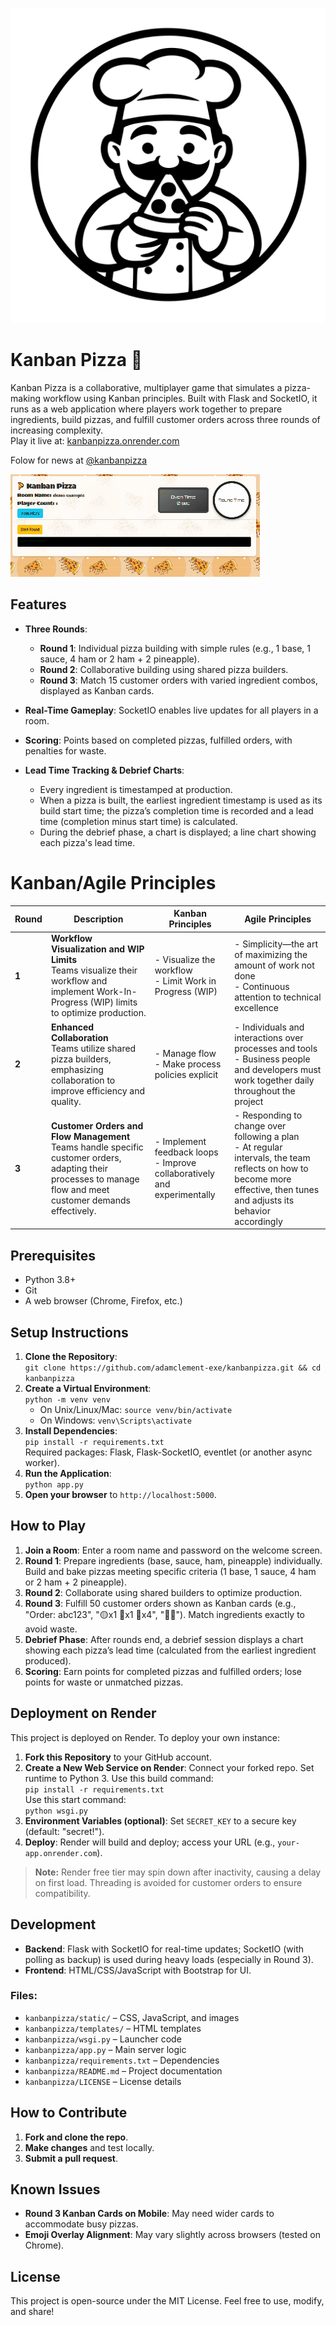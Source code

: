 ![logo](https://raw.githubusercontent.com/adamclement-exe/kanbanpizza/326d4322bd2236181951d0e9289dceb2cac1b640/static/logo.svg)
# Kanban Pizza 🍕
Kanban Pizza is a collaborative, multiplayer game that simulates a pizza-making workflow using Kanban principles. Built with Flask and SocketIO, it runs as a web application where players work together to prepare ingredients, build pizzas, and fulfill customer orders across three rounds of increasing complexity.  
Play it live at: [kanbanpizza.onrender.com](https://kanbanpizza.onrender.com)

Folow for news at [@kanbanpizza](https://mastodon.social/@kanbanpizza)

![game gif](https://github.com/adamclement-exe/kanbanpizza/blob/main/static/1.gif?raw=true)
## Features
- **Three Rounds**:  
  - **Round 1**: Individual pizza building with simple rules (e.g., 1 base, 1 sauce, 4 ham or 2 ham + 2 pineapple).  
  - **Round 2**: Collaborative building using shared pizza builders.  
  - **Round 3**: Match 15 customer orders with varied ingredient combos, displayed as Kanban cards.
    
- **Real-Time Gameplay**: SocketIO enables live updates for all players in a room.
    
- **Scoring**: Points based on completed pizzas, fulfilled orders, with penalties for waste.
  
- **Lead Time Tracking & Debrief Charts**:  
  - Every ingredient is timestamped at production.
  - When a pizza is built, the earliest ingredient timestamp is used as its build start time; the pizza’s completion time is recorded and a lead time (completion minus start time) is calculated.
  - During the debrief phase, a chart is displayed; a line chart showing each pizza's lead time.

# Kanban/Agile Principles

| Round | Description | Kanban Principles | Agile Principles |
|-------|-------------|-------------------|------------------|
| **1** | **Workflow Visualization and WIP Limits**<br>Teams visualize their workflow and implement Work-In-Progress (WIP) limits to optimize production. | - Visualize the workflow<br>- Limit Work in Progress (WIP) | - Simplicity—the art of maximizing the amount of work not done<br>- Continuous attention to technical excellence |
| **2** | **Enhanced Collaboration**<br>Teams utilize shared pizza builders, emphasizing collaboration to improve efficiency and quality. | - Manage flow<br>- Make process policies explicit | - Individuals and interactions over processes and tools<br>- Business people and developers must work together daily throughout the project |
| **3** | **Customer Orders and Flow Management**<br>Teams handle specific customer orders, adapting their processes to manage flow and meet customer demands effectively. | - Implement feedback loops<br>- Improve collaboratively and experimentally | - Responding to change over following a plan<br>- At regular intervals, the team reflects on how to become more effective, then tunes and adjusts its behavior accordingly |

## Prerequisites
- Python 3.8+  
- Git  
- A web browser (Chrome, Firefox, etc.)

## Setup Instructions
1. **Clone the Repository**:  
   `git clone https://github.com/adamclement-exe/kanbanpizza.git && cd kanbanpizza`
2. **Create a Virtual Environment**:  
   `python -m venv venv`  
   - On Unix/Linux/Mac: `source venv/bin/activate`  
   - On Windows: `venv\Scripts\activate`
3. **Install Dependencies**:  
   `pip install -r requirements.txt`  
   Required packages: Flask, Flask-SocketIO, eventlet (or another async worker).
4. **Run the Application**:  
   `python app.py`
5. **Open your browser** to `http://localhost:5000`.

## How to Play
1. **Join a Room**: Enter a room name and password on the welcome screen.
2. **Round 1**: Prepare ingredients (base, sauce, ham, pineapple) individually. Build and bake pizzas meeting specific criteria (1 base, 1 sauce, 4 ham or 2 ham + 2 pineapple).
3. **Round 2**: Collaborate using shared builders to optimize production.
4. **Round 3**: Fulfill 50 customer orders shown as Kanban cards (e.g., "Order: abc123", "🟡x1 🔴x1 🥓x4", "🍕🥓"). Match ingredients exactly to avoid waste.
5. **Debrief Phase**: After rounds end, a debrief session displays a chart showing each pizza’s lead time (calculated from the earliest ingredient produced).
6. **Scoring**: Earn points for completed pizzas and fulfilled orders; lose points for waste or unmatched pizzas.

## Deployment on Render
This project is deployed on Render. To deploy your own instance:
1. **Fork this Repository** to your GitHub account.
2. **Create a New Web Service on Render**: Connect your forked repo. Set runtime to Python 3. Use this build command:  
   `pip install -r requirements.txt`  
   Use this start command:  
   `python wsgi.py`
3. **Environment Variables (optional)**: Set `SECRET_KEY` to a secure key (default: "secret!").
4. **Deploy**: Render will build and deploy; access your URL (e.g., `your-app.onrender.com`).

> **Note:** Render free tier may spin down after inactivity, causing a delay on first load. Threading is avoided for customer orders to ensure compatibility.

## Development
- **Backend**: Flask with SocketIO for real-time updates; SocketIO (with polling as backup) is used during heavy loads (especially in Round 3).
- **Frontend**: HTML/CSS/JavaScript with Bootstrap for UI.
  
### Files:
- `kanbanpizza/static/` – CSS, JavaScript, and images  
- `kanbanpizza/templates/` – HTML templates  
- `kanbanpizza/wsgi.py` – Launcher code  
- `kanbanpizza/app.py` – Main server logic  
- `kanbanpizza/requirements.txt` – Dependencies  
- `kanbanpizza/README.md` – Project documentation  
- `kanbanpizza/LICENSE` – License details

## How to Contribute
1. **Fork and clone the repo**.
2. **Make changes** and test locally.
3. **Submit a pull request**.

## Known Issues
- **Round 3 Kanban Cards on Mobile**: May need wider cards to accommodate busy pizzas.
- **Emoji Overlay Alignment**: May vary slightly across browsers (tested on Chrome).

## License
This project is open-source under the MIT License. Feel free to use, modify, and share!
